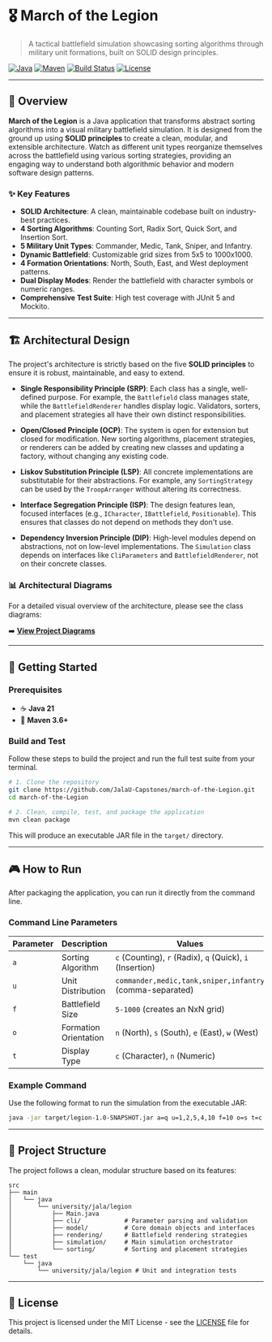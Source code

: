 # 🎖️ March of the Legion

> A tactical battlefield simulation showcasing sorting algorithms through military unit formations, built on SOLID design principles.

[![Java](https://img.shields.io/badge/Java-24-orange.svg)](https://openjdk.java.net/)
[![Maven](https://img.shields.io/badge/Maven-3.9+-blue.svg)](https://maven.apache.org/)
[![Build Status](https://img.shields.io/badge/build-passing-brightgreen.svg)](pom.xml)
[![License](https://img.shields.io/badge/License-MIT-green.svg)](LICENSE)

---

## 🚀 Overview

**March of the Legion** is a Java application that transforms abstract sorting algorithms into a visual military battlefield simulation. It is designed from the ground up using **SOLID principles** to create a clean, modular, and extensible architecture. Watch as different unit types reorganize themselves across the battlefield using various sorting strategies, providing an engaging way to understand both algorithmic behavior and modern software design patterns.

### ✨ Key Features

- **SOLID Architecture**: A clean, maintainable codebase built on industry-best practices.
- **4 Sorting Algorithms**: Counting Sort, Radix Sort, Quick Sort, and Insertion Sort.
- **5 Military Unit Types**: Commander, Medic, Tank, Sniper, and Infantry.
- **Dynamic Battlefield**: Customizable grid sizes from 5x5 to 1000x1000.
- **4 Formation Orientations**: North, South, East, and West deployment patterns.
- **Dual Display Modes**: Render the battlefield with character symbols or numeric ranges.
- **Comprehensive Test Suite**: High test coverage with JUnit 5 and Mockito.

---

## 🏗️ Architectural Design

The project's architecture is strictly based on the five **SOLID principles** to ensure it is robust, maintainable, and easy to extend.

- **Single Responsibility Principle (SRP)**: Each class has a single, well-defined purpose. For example, the `Battlefield` class manages state, while the `BattlefieldRenderer` handles display logic. Validators, sorters, and placement strategies all have their own distinct responsibilities.

- **Open/Closed Principle (OCP)**: The system is open for extension but closed for modification. New sorting algorithms, placement strategies, or renderers can be added by creating new classes and updating a factory, without changing any existing code.

- **Liskov Substitution Principle (LSP)**: All concrete implementations are substitutable for their abstractions. For example, any `SortingStrategy` can be used by the `TroopArranger` without altering its correctness.

- **Interface Segregation Principle (ISP)**: The design features lean, focused interfaces (e.g., `ICharacter`, `IBattlefield`, `Positionable`). This ensures that classes do not depend on methods they don't use.

- **Dependency Inversion Principle (DIP)**: High-level modules depend on abstractions, not on low-level implementations. The `Simulation` class depends on interfaces like `CliParameters` and `BattlefieldRenderer`, not on their concrete classes.

### 📊 Architectural Diagrams

For a detailed visual overview of the architecture, please see the class diagrams:

➡️ **[View Project Diagrams](./Diagrams/DIAGRAMS.md)**

---

## 🚀 Getting Started

### Prerequisites

- ☕ **Java 21**
- 🔧 **Maven 3.6+**

### Build and Test

Follow these steps to build the project and run the full test suite from your terminal.

```bash
# 1. Clone the repository
git clone https://github.com/JalaU-Capstones/march-of-the-Legion.git
cd march-of-the-Legion

# 2. Clean, compile, test, and package the application
mvn clean package
```

This will produce an executable JAR file in the `target/` directory.

---

## 🎮 How to Run

After packaging the application, you can run it directly from the command line.

### Command Line Parameters

| Parameter | Description | Values | Required |
|-----------|-------------|--------|----------|
| `a` | Sorting Algorithm | `c` (Counting), `r` (Radix), `q` (Quick), `i` (Insertion) | ✅ |
| `u` | Unit Distribution | `commander,medic,tank,sniper,infantry` (comma-separated) | ✅ |
| `f` | Battlefield Size | `5-1000` (creates an NxN grid) | ❌ (default: 10) |
| `o` | Formation Orientation | `n` (North), `s` (South), `e` (East), `w` (West) | ❌ (default: North) |
| `t` | Display Type | `c` (Character), `n` (Numeric) | ❌ (default: Character) |

### Example Command

Use the following format to run the simulation from the executable JAR:

```bash
java -jar target/legion-1.0-SNAPSHOT.jar a=q u=1,2,5,4,10 f=10 o=s t=c
```

---

## 📂 Project Structure

The project follows a clean, modular structure based on its features:

```
src
├── main
│   └── java
│       └── university/jala/legion
│           ├── Main.java
│           ├── cli/            # Parameter parsing and validation
│           ├── model/          # Core domain objects and interfaces
│           ├── rendering/      # Battlefield rendering strategies
│           ├── simulation/     # Main simulation orchestrator
│           └── sorting/        # Sorting and placement strategies
└── test
    └── java
        └── university/jala/legion # Unit and integration tests
```

---

## 📜 License

This project is licensed under the MIT License - see the [LICENSE](LICENSE) file for details.
